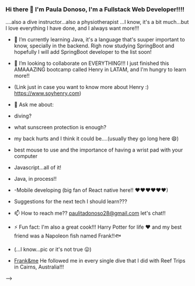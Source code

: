 ### Hi there 👋 I'm Paula Donoso, I'm a Fullstack Web Developer!!!!
....also a dive instructor...also a physiotherapist
...I know, it's a bit much...but I love everything I have done, and I always want more!!!

- 🌱 I’m currently learning Java, it's a language that's suuper important to know, specially in the backend. Righ now studying SpringBoot and hopefully I will add SpringBoot developer to the list soon! 

- 👯 I’m looking to collaborate on EVERYTHING!!! I just finished this AMAAAZING bootcamp called Henry in LATAM, and I'm hungry to learn more!!
- (Link just in case you want to know more about Henry :) https://www.soyhenry.com)

- 💬 Ask me about: 
- diving? 
- what sunscreen protection is enough?
- my back hurts and I think it could be....(usually they go long here 😄)
- best mouse to use and the importance of having a wrist pad with your computer 
- Javascript...all of it!
- Java, in process!!
- -Mobile developing (big fan of React native here!! ❤❤❤❤❤❤)
- Suggestions for the next tech I should learn???

- 📫 How to reach me?? paulitadonoso28@gmail.com let's chat!!


- ⚡ Fun fact: I'm also a great cook!!! Harry Potter for life ❤ and my best friend was a Napoleon fish named Frank!!🐟
- (...I know...pic or it's not true 😛)
- [Frank&me](https://user-images.githubusercontent.com/63138448/113167159-d4629400-9219-11eb-8602-0638677a2b44.JPG)
 He followed me in every single dive that I did with Reef Trips in Cairns, Australia!!! 




-->
